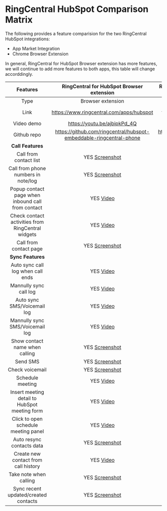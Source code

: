 # RingCentral HubSpot Comparison Matrix

The following provides a feature comparision for the two RingCentral HubSpot integrations:

* App Market Integration
* Chrome Browser Extension

In general, RingCentral for HubSpot Browser extension has more features, we will continue to add more features to both apps, this table will change accorddingly.

| Features       | RingCentral for HubSpot Browser extension            |  RingCentral for HubSpot in HubSpot app market |
:---------------:|:----------------------------------------------------:|:-----------------------------------------------:
Type | Browser extension | HubSpot app
Link | https://www.ringcentral.com/apps/hubspot | https://www.ringcentral.com/apps/call-with-ringcentral-for-hubspot
Video demo | https://youtu.be/ajbipkPd_4Q | https://youtu.be/1kTrMshj2KU
Github repo | https://github.com/ringcentral/hubspot-embeddable-ringcentral-phone | https://github.com/ringcentral/ringcentral-integration-for-hubspot
 | **Call Features** | 
Call from contact list | YES [Screenshot](screenshots/hs-call-from-contact-list-min.png) | NO
Call from phone numbers in note/log | YES [Screenshot](screenshots/hs-call-from-call-log-min.png) | NO
Popup contact page when inbound call from contact | YES [Video](https://youtu.be/ajbipkPd_4Q?t=298) | NO
Check contact activities from RingCentral widgets | YES [Video](https://youtu.be/ajbipkPd_4Q?t=76) | NO
Call from contact page | YES [Screenshot](screenshots/hs-click-to-call-min.png) | YES [Screenshot](screenshots/hsi-click-2-call-min.png)
 | **Sync Features** |
Auto sync call log when call ends | YES [Video](https://youtu.be/ajbipkPd_4Q?t=158) | YES [Video](https://youtu.be/oZngYfBMOLc)
Mannully sync call log | YES [Video](https://youtu.be/ajbipkPd_4Q?t=98) | NO
Auto sync SMS/Voicemail log | YES [Video](https://youtu.be/ajbipkPd_4Q?t=316) | NO
Mannully sync SMS/Voicemail log | YES [Video](https://youtu.be/ajbipkPd_4Q?t=145) | NO
Show contact name when calling | YES [Screenshot](screenshots/hs-show-name-min.png) | YES [Screenshot](screenshots/hsi-show-name-min.png)
Send SMS | YES [Screenshot](screenshots/hs-sms-min.png) | YES [Screenshot](screenshots/hsi-send-sms-min.png)
Check voicemail | YES [Screenshot](screenshots/hs-check-vm-min.png) | YES [Screenshot](screenshots/hsi-check-vm-min.png)
Schedule meeting | YES [Video](https://youtu.be/ajbipkPd_4Q?t=356) | YES [Screenshot](screenshots/hsi-rcv-min.png)
Insert meeting detail to HubSpot meeting form | YES [Video](https://youtu.be/2T5F9Y-x63E?t=364) | NO [WIP](https://youtu.be/SQknT_A7jA0)
Click to open schedule meeting panel | YES [Video](https://youtu.be/ajbipkPd_4Q?t=356) | NO
Auto resync contacts data | YES [Screenshot](screenshots/hs-resync-contacts-min.png) | NO
Create new contact from call history | YES [Video](https://youtu.be/ajbipkPd_4Q?t=472) | NO
Take note when calling | YES [Screenshot](screenshots/hs-show-name-min.png) | YES [Screenshot](screenshots/hsi-show-name-min.png)
Sync recent updated/created contacts | YES [Screenshot](screenshots/hs-resync-contacts-min.png) | NO
